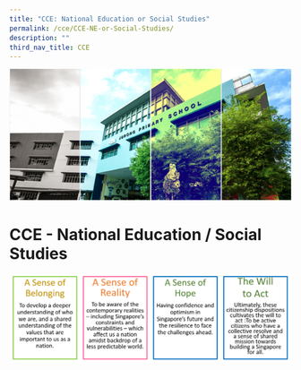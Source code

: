 ```yaml
---
title: "CCE: National Education or Social Studies"
permalink: /cce/CCE-NE-or-Social-Studies/
description: ""
third_nav_title: CCE
---
```


![](/images/Banner.png)

CCE - National Education / Social Studies
=========================================

![](/images/NEe.png)